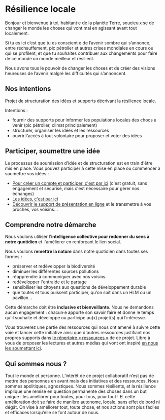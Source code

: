 # Résilience locale

Bonjour et bienvenue à toi, habitant·e de la planète Terre, soucieu·x·se de changer le monde les choses qui vont mal en agissant avant tout localement.

Si tu es ici c’est que tu es conscient·e de l’avenir sombre qui s’annonce, entre réchauffement, pic pétrolier et autres crises mondiales en cours ou qui se profilent, et que tu souhaites contribuer aux changements pour faire de ce monde un monde meilleur et résilient.

Nous avons tous le pouvoir de changer les choses et de créer des visions heureuses de l’avenir malgré les difficultés qui s’annoncent.


## Nos intentions

Projet de structuration des idées et supports décrivant la résilience locale.

Intentions :

- fournir des supports pour informer les populations locales des chocs à venir (pic pétrolier, climat principalement)
- structurer, organiser les idées et les ressources
- ouvrir l'accès à tout volontaire pour proposer et voter des idées

## Participer, soumettre une idée

Le processus de soumission d'idée et de structuration est en train d'être mis en place. Vous pouvez participer à cette mise en place ou commencer à soumettre vos idées :

- [Pour créer un compte et participer, c'est par ici](https://github.com/join?ref_cta=Sign+up&ref_loc=header+logged+out&ref_page=%2F%3Cuser-name%3E%2F%3Crepo-name%3E%2Fissues%2Findex&source=header-repo&source_repo=mbrehin%2Fresilience-locale) (c'est gratuit, sans engagement et sécurisé, mais c'est nécessaire pour gérer nos échanges)
- [Les idées, c'est par ici](https://github.com/mbrehin/resilience-locale/projects/1)
- [Découvrir le support de présentation en ligne](https://presentation-resilience-locale.netlify.app/) et le transmettre à vos proches, vos voisins…

## Comprendre notre démarche

Nous voulons utiliser l'**intelligence collective pour redonner du sens à notre quotidien** et l'améliorer en renforçant le lien social.

Nous voulons **remettre la nature** dans notre quotidien dans toutes ses formes :

- préserver et redévelopper la biodiversité
- diminuer les différentes sources pollutions
- réapprendre à communiquer avec nos voisins
- redévelopper l'entraide et le partage
- sensibiliser les citoyens aux questions de développement durable
- que toutes et tous puissent participer, qu'on soit dans un HLM ou un pavillon…  

Cette démarche doit être **inclusive et bienveillante**. Nous ne demandons aucun engagement : chacun·e apporte son savoir faire et donne le temps qu'il souhaite et développe ou participe au(x) projet(s) qui l’intéresse.

Vous trouverez une partie des ressources qui nous ont amené à suivre cette voie et lancer cette initiative ainsi que d'autres ressources justifiant nos propres supports dans [le répertoire « ressources »](https://github.com/mbrehin/Soisy-resilience-locale/blob/master/ressources/README.md) de ce projet. Libre à vous de proposer les lectures et autres médias qui vont ont inspiré [en nous les soumettant ici](https://github.com/mbrehin/Soisy-resilience-locale/projects/2).

## Qui sommes nous ?

Tout le monde et personne. L’intérêt de ce projet collaboratif n’est pas de mettre des personnes en avant mais des initiatives et des ressources. Nous sommes apolitiques, agnostiques. Nous sommes résilients, et la résilience implique une remise en question permanente des choses dans un but unique : les améliorer pour toutes, pour tous, pour tout ! Et cette amélioration doit se faire de manière autonome, locale, sans effet de bord ni dégât. On vise à améliorer tout, toute chose, et nos actions sont plus faciles et efficaces lorsqu’elle se font autour de nous.
